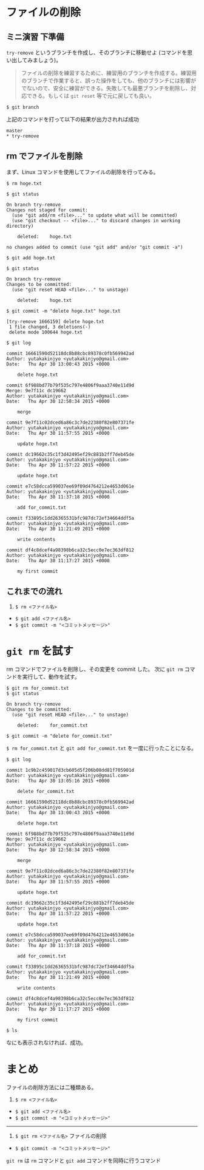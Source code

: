 # ファイルの削除

## ミニ演習 下準備

`try-remove` というブランチを作成し、そのブランチに移動せよ (コマンドを思い出してみましょう)。

> ファイルの削除を練習するために、練習用のブランチを作成する。練習用のブランチで作業すると、誤った操作をしても、他のブランチには影響がでないので、安全に練習ができる。失敗しても最悪ブランチを削除し、対応できる。もしくは `git reset` 等で元に戻しても良い。


`$ git branch`

上記のコマンドを打って以下の結果が出力されれば成功

```
master
* try-remove
```

## rm でファイルを削除

まず、Linux コマンドを使用してファイルの削除を行ってみる。

`$ rm hoge.txt`

`$ git status`

```
On branch try-remove
Changes not staged for commit:
  (use "git add/rm <file>..." to update what will be committed)
  (use "git checkout -- <file>..." to discard changes in working directory)

	deleted:    hoge.txt

no changes added to commit (use "git add" and/or "git commit -a")
```

`$ git add hoge.txt`

`$ git status`

```
On branch try-remove
Changes to be committed:
  (use "git reset HEAD <file>..." to unstage)

	deleted:    hoge.txt

```

`$ git commit -m "delete hoge.txt" hoge.txt`

```
[try-remove 1666159] delete hoge.txt
 1 file changed, 3 deletions(-)
 delete mode 100644 hoge.txt
```

`$ git log`

```
commit 16661590d52118dc8b88cbc89378c0fb569942ad
Author: yutakakinjyo <yutakakinjyo@gmail.com>
Date:   Thu Apr 30 13:00:43 2015 +0000

    delete hoge.txt

commit 6f988bd77b79f535c797e4806f9aaa3740e11d9d
Merge: 9e7f11c dc19662
Author: yutakakinjyo <yutakakinjyo@gmail.com>
Date:   Thu Apr 30 12:58:34 2015 +0000

    merge

commit 9e7f11c02dced6a86c3c7de22380f82e807371fe
Author: yutakakinjyo <yutakakinjyo@gmail.com>
Date:   Thu Apr 30 11:57:55 2015 +0000

    update hoge.txt

commit dc19662c35c1f3d42495ef29c881b2ff7deb45de
Author: yutakakinjyo <yutakakinjyo@gmail.com>
Date:   Thu Apr 30 11:57:22 2015 +0000

    update hoge.txt

commit e7c58dcca599037ee69f09d4764212e4653d061e
Author: yutakakinjyo <yutakakinjyo@gmail.com>
Date:   Thu Apr 30 11:37:18 2015 +0000

    add for_commit.txt

commit f33895c1dd26365531bfc987dc72ef34664ddf5a
Author: yutakakinjyo <yutakakinjyo@gmail.com>
Date:   Thu Apr 30 11:21:49 2015 +0000

    write contents

commit df4c8dcef4a98398b6ca32c5ecc0e7ec363df812
Author: yutakakinjyo <yutakakinjyo@gmail.com>
Date:   Thu Apr 30 11:17:27 2015 +0000

    my first commit

```

## これまでの流れ

1. `$ rm <ファイル名>`
- `$ git add <ファイル名>`
- `$ git commit -m "<コミットメッセージ>"`

# `git rm` を試す

rm コマンドでファイルを削除し、その変更を commit した。
次に `git rm` コマンドを実行して、動作を試す。

```
$ git rm for_commit.txt
$ git status
```

```
On branch try-remove
Changes to be committed:
  (use "git reset HEAD <file>..." to unstage)

	deleted:    for_commit.txt
```

`$ git commit -m "delete for_commit.txt"`

`$ rm for_commit.txt` と `git add for_commit.txt` を一度に行ったことになる。

`$ git log`

```
commit 1c9b2c459017d3cb605d5f206b08dd81f705901d
Author: yutakakinjyo <yutakakinjyo@gmail.com>
Date:   Thu Apr 30 13:05:16 2015 +0000

    delete for_commit.txt

commit 16661590d52118dc8b88cbc89378c0fb569942ad
Author: yutakakinjyo <yutakakinjyo@gmail.com>
Date:   Thu Apr 30 13:00:43 2015 +0000

    delete hoge.txt

commit 6f988bd77b79f535c797e4806f9aaa3740e11d9d
Merge: 9e7f11c dc19662
Author: yutakakinjyo <yutakakinjyo@gmail.com>
Date:   Thu Apr 30 12:58:34 2015 +0000

    merge

commit 9e7f11c02dced6a86c3c7de22380f82e807371fe
Author: yutakakinjyo <yutakakinjyo@gmail.com>
Date:   Thu Apr 30 11:57:55 2015 +0000

    update hoge.txt

commit dc19662c35c1f3d42495ef29c881b2ff7deb45de
Author: yutakakinjyo <yutakakinjyo@gmail.com>
Date:   Thu Apr 30 11:57:22 2015 +0000

    update hoge.txt

commit e7c58dcca599037ee69f09d4764212e4653d061e
Author: yutakakinjyo <yutakakinjyo@gmail.com>
Date:   Thu Apr 30 11:37:18 2015 +0000

    add for_commit.txt

commit f33895c1dd26365531bfc987dc72ef34664ddf5a
Author: yutakakinjyo <yutakakinjyo@gmail.com>
Date:   Thu Apr 30 11:21:49 2015 +0000

    write contents

commit df4c8dcef4a98398b6ca32c5ecc0e7ec363df812
Author: yutakakinjyo <yutakakinjyo@gmail.com>
Date:   Thu Apr 30 11:17:27 2015 +0000

    my first commit

```

`$ ls`

なにも表示されなければ、成功。

# まとめ

ファイルの削除方法には二種類ある。

1. `$ rm <ファイル名>`
- `$ git add <ファイル名>`
- `$ git commit -m "<コミットメッセージ>"`

---

1. `$ git rm <ファイル名>` ファイルの削除
- `$ git commit -m "<コミットメッセージ>"`

`git rm` は `rm` コマンドと `git add` コマンドを同時に行うコマンド
